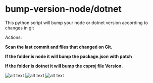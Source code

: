 # bump-version-node/dotnet
This python script will bump your node or dotnet version according to changes in git


Actions:

**Scan the last commit and files that changed on Git.**


**If the folder is node it will bump the package.json with patch**

**If the folder is dotnet it will bump the csproj file Version.**

![alt text](https://encrypted-tbn0.gstatic.com/images?q=tbn:ANd9GcT3lqbLgBr-8OsRjIJV-IkuGaQjkqpjqKhwVw&usqp=CAU) ![alt text](https://i2.wp.com/windowsloop.com/wp-content/uploads/2019/03/dot-net-small.png?resize=598%2C212&ssl=1) ![alt text](https://www.claruscode.com/wp-content/uploads/2020/08/python-logo.png)






